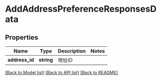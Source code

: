 # AddAddressPreferenceResponsesData

## Properties
Name | Type | Description | Notes
------------ | ------------- | ------------- | -------------
**address_id** | **string** | 地址ID | 

[[Back to Model list]](../README.md#documentation-for-models) [[Back to API list]](../README.md#documentation-for-api-endpoints) [[Back to README]](../README.md)


